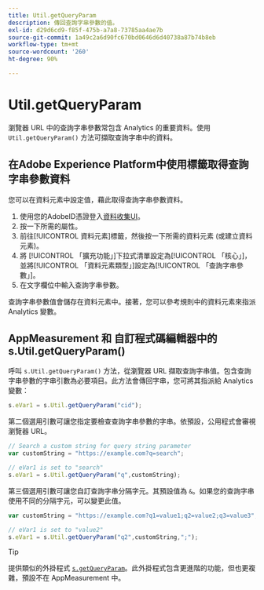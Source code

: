 ```yaml
---
title: Util.getQueryParam
description: 傳回查詢字串參數的值。
exl-id: d29d6cd9-f85f-475b-a7a8-73785aa4ae7b
source-git-commit: 1a49c2a6d90fc670bd0646d6d40738a87b74b8eb
workflow-type: tm+mt
source-wordcount: '260'
ht-degree: 90%

---
```


# Util.getQueryParam

瀏覽器 URL 中的查詢字串參數常包含 Analytics 的重要資料。使用 `Util.getQueryParam()` 方法可擷取查詢字串中的資料。

## 在Adobe Experience Platform中使用標籤取得查詢字串參數資料

您可以在資料元素中設定值，藉此取得查詢字串參數資料。

1. 使用您的AdobeID憑證登入[資料收集UI](https://experience.adobe.com/data-collection)。
2. 按一下所需的屬性。
3. 前往[!UICONTROL 資料元素]標籤，然後按一下所需的資料元素 (或建立資料元素)。
4. 將 [!UICONTROL 「擴充功能」]下拉式清單設定為[!UICONTROL 「核心」]，並將[!UICONTROL 「資料元素類型」]設定為[!UICONTROL 「查詢字串參數」]。
5. 在文字欄位中輸入查詢字串參數。

查詢字串參數值會儲存在資料元素中。接著，您可以參考規則中的資料元素來指派 Analytics 變數。

## AppMeasurement 和 自訂程式碼編輯器中的 s.Util.getQueryParam()

呼叫 `s.Util.getQueryParam()` 方法，從瀏覽器 URL 擷取查詢字串值。包含查詢字串參數的字串引數為必要項目。此方法會傳回字串，您可將其指派給 Analytics 變數：

```js
s.eVar1 = s.Util.getQueryParam("cid");
```

第二個選用引數可讓您指定要檢查查詢字串參數的字串。依預設，公用程式會審視瀏覽器 URL。

```js
// Search a custom string for query string parameter
var customString = "https://example.com?q=search";

// eVar1 is set to "search"
s.eVar1 = s.Util.getQueryParam("q",customString);
```

第三個選用引數可讓您自訂查詢字串分隔字元。其預設值為 `&`。如果您的查詢字串使用不同的分隔字元，可以變更此值。

```js
var customString = "https://example.com?q1=value1;q2=value2;q3=value3";

// eVar1 is set to "value2"
s.eVar1 = s.Util.getQueryParam("q2",customString,";");
```

>[!TIP]
>
> 提供類似的外掛程式 [`s.getQueryParam`](../plugins/getqueryparam.md)。此外掛程式包含更進階的功能，但也更複雜，預設不在 AppMeasurement 中。
